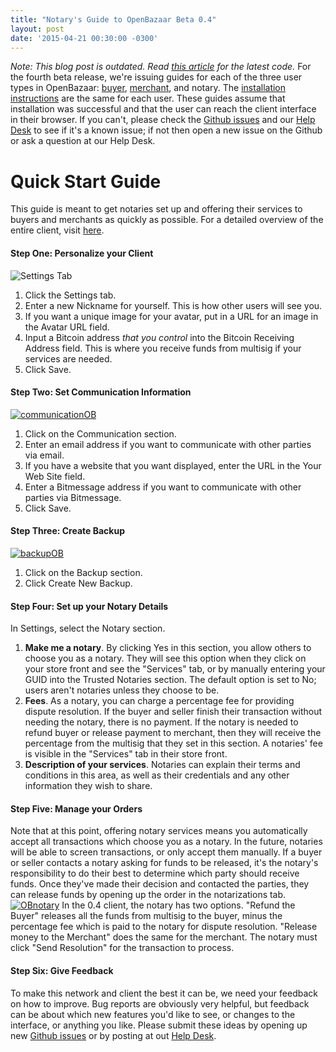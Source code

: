 ```yaml
---
title: "Notary's Guide to OpenBazaar Beta 0.4" 
layout: post
date: '2015-04-21 00:30:00 -0300'
---
```

        
_Note: This blog post is outdated. Read [this article](https://blog.openbazaar.org/three-openbazaar-code-repositories-created/) for the latest code._ For the fourth beta release, we're issuing guides for each of the three user types in OpenBazaar: [buyer](https://blog.openbazaar.org/buyers-guide-to-openbazaar-beta-0-4), [merchant](https://blog.openbazaar.org/merchants-guide-to-openbazaar-beta-0-4/), and notary. The [installation instructions](https://blog.openbazaar.org/openbazaar-beta-0-4-0-portobello-is-released/) are the same for each user. These guides assume that installation was successful and that the user can reach the client interface in their browser. If you can't, please check the [Github issues](https://github.com/OpenBazaar/OpenBazaar/issues) and our [Help Desk](https://openbazaar.zendesk.com/hc/en-us) to see if it's a known issue; if not then open a new issue on the Github or ask a question at our Help Desk.

Quick Start Guide
=================

This guide is meant to get notaries set up and offering their services to buyers and merchants as quickly as possible. For a detailed overview of the entire client, visit [here](https://blog.openbazaar.org/detailed-overview-of-openbazaar/).

#### Step One: Personalize your Client

![Settings Tab](http://i.imgur.com/28L8coh.gif)

1.  Click the Settings tab.
2.  Enter a new Nickname for yourself. This is how other users will see you.
3.  If you want a unique image for your avatar, put in a URL for an image in the Avatar URL field.
4.  Input a Bitcoin address _that you control_ into the Bitcoin Receiving Address field. This is where you receive funds from multisig if your services are needed.
5.  Click Save.

#### Step Two: Set Communication Information

[![communicationOB](communicationOB.png)](https://blog.openbazaar.org/wp-content/uploads/2015/04/communicationOB.png)

1.  Click on the Communication section.
2.  Enter an email address if you want to communicate with other parties via email.
3.  If you have a website that you want displayed, enter the URL in the Your Web Site field.
4.  Enter a Bitmessage address if you want to communicate with other parties via Bitmessage.
5.  Click Save.

#### Step Three: Create Backup

[![backupOB](backupOB.png)](https://blog.openbazaar.org/wp-content/uploads/2015/04/backupOB.png)

1.  Click on the Backup section.
2.  Click Create New Backup.

#### Step Four: Set up your Notary Details

In Settings, select the Notary section.

1.  **Make me a notary**. By clicking Yes in this section, you allow others to choose you as a notary. They will see this option when they click on your store front and see the "Services" tab, or by manually entering your GUID into the Trusted Notaries section. The default option is set to No; users aren't notaries unless they choose to be.
2.  **Fees**. As a notary, you can charge a percentage fee for providing dispute resolution. If the buyer and seller finish their transaction without needing the notary, there is no payment. If the notary is needed to refund buyer or release payment to merchant, then they will receive the percentage from the multisig that they set in this section. A notaries' fee is visible in the "Services" tab in their store front.
3.  **Description of your services**. Notaries can explain their terms and conditions in this area, as well as their credentials and any other information they wish to share.

#### Step Five: Manage your Orders

Note that at this point, offering notary services means you automatically accept all transactions which choose you as a notary. In the future, notaries will be able to screen transactions, or only accept them manually. If a buyer or seller contacts a notary asking for funds to be released, it's the notary's responsibility to do their best to determine which party should receive funds. Once they've made their decision and contacted the parties, they can release funds by opening up the order in the notarizations tab. [![OBnotary](OBnotary.png)](https://blog.openbazaar.org/wp-content/uploads/2015/04/OBnotary.png) In the 0.4 client, the notary has two options. "Refund the Buyer" releases all the funds from multisig to the buyer, minus the percentage fee which is paid to the notary for dispute resolution. "Release money to the Merchant" does the same for the merchant. The notary must click "Send Resolution" for the transaction to process.

#### Step Six: Give Feedback

To make this network and client the best it can be, we need your feedback on how to improve. Bug reports are obviously very helpful, but feedback can be about which new features you'd like to see, or changes to the interface, or anything you like. Please submit these ideas by opening up new [Github issues](https://github.com/OpenBazaar/OpenBazaar/issues) or by posting at out [Help Desk](https://openbazaar.zendesk.com/hc/en-us).